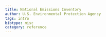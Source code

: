 ```yaml
---
title: National Emissions Inventory
author: U.S. Environmental Protection Agency
tags: intro
bibtype: misc
category: reference
---
```

